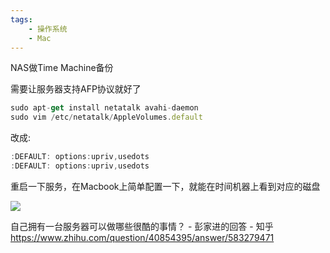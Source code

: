 ```yaml
---
tags:
    - 操作系统
    - Mac
---
```


NAS做Time Machine备份

需要让服务器支持AFP协议就好了



```javascript
sudo apt-get install netatalk avahi-daemon
sudo vim /etc/netatalk/AppleVolumes.default

```

改成:

```javascript
:DEFAULT: options:upriv,usedots
:DEFAULT: options:upriv,usedots

```



重启一下服务，在Macbook上简单配置一下，就能在时间机器上看到对应的磁盘

![](../../../../_resources/3f70f1a1a52c442691a5d8a0df0501bf.png)



自己拥有一台服务器可以做哪些很酷的事情？ - 彭家进的回答 - 知乎
https://www.zhihu.com/question/40854395/answer/583279471


